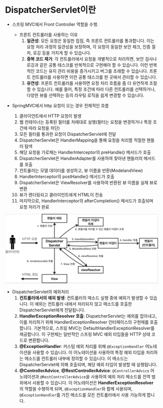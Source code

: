 # DispatcherServlet이란

- 스프링 MVC에서 Front Controller 역할을 수행.
	- 프론트 컨트롤러를 사용하는 이유
		1. **일관성**: 모든 요청은 동일한 접점, 즉 프론트 컨트롤러를 통과합니다. 이는 요청 처리 과정의 일관성을 보장하며, 각 요청이 동일한 보안 체크, 인증 절차, 로깅 등을 거치게 할 수 있습니다.
		2. **중복 코드 제거**: 각 컨트롤러에서 요청을 개별적으로 처리하면, 보안 검사나 로깅과 같은 공통 태스크를 반복적으로 구현해야 할 수 있습니다. 이런 반복적인 코드는 유지 관리 비용을 증가시키고 버그를 초래할 수 있습니다. 프론트 컨트롤러를 사용하면 이런 공통 태스크를 한 곳에서 관리할 수 있습니다.
		3. **유연성**: 프론트 컨트롤러를 사용하면 요청 처리 흐름을 좀 더 유연하게 조절할 수 있습니다. 예를 들어, 특정 조건에 따라 다른 컨트롤러를 선택하거나, 다양한 뷰를 선택하는 등의 라우팅 로직을 쉽게 변경할 수 있습니다.

- SpringMVC에서 http 요청이 오는 경우 전체적인 흐름
	1. 클라이언트에서 HTTP 요청이 발생
	2. 웹 컨테이너는 등록된 필터를 차례대로 실행(필터는 요청을 변경하거나 특정 조건에 따라 요청을 차단)
	3. 모든 필터를 통과한 요청이 DispatcherServlet에 전달
	4. DispatcherServlet은 HandlerMapping을 통해 요청을 처리할 적절한 핸들러 탐색
	5. 해당 요청을 가로채는 HandlerInterceptor의 preHandle() 메서드가 호출
	6. DispatcherServlet은 HandlerAdapter를 사용하여 찾아낸 핸들러의 메서드를 호출
	7. 컨트롤러는 모델 데이터를 생성하고, 뷰 이름을 반환(ModelandView)
	8. HandlerInterceptor의 postHandle() 메서드가 호출
	9. DispatcherServlet은 ViewResolver를 사용하여 반환된 뷰 이름을 실제 뷰로 변환
	10. 뷰가 렌더링되고 클라이언트에게 HTML이 전송
	11. 마지막으로, HandlerInterceptor의 afterCompletion() 메서드가 호출되며 요청 처리가 완료

![image](../img/DispatcherServlet흐름.png)

- DispatcherServlet의 예외처리
	1. **컨트롤러에서의 예외 발생**: 컨트롤러의 메소드 실행 중에 예외가 발생할 수 있습니다. 이 예외는 컨트롤러 내에서 처리되지 않고 메소드를 호출한 DispatcherServlet에게 전달됩니다.
	2. **HandlerExceptionResolver 호출**: DispatcherServlet는 예외를 잡아내고, 이를 처리하기 위해 HandlerExceptionResolver 인터페이스의 구현체를 호출합니다. 기본적으로, 스프링 MVC는 DefaultHandlerExceptionResolver를 제공합니다. 이 구현체는 일반적인 스프링 MVC 예외 타입들을 HTTP 상태 코드로 변환합니다.
	3. **@ExceptionHandler**: 커스텀 예외 처리를 위해 `@ExceptionHandler` 어노테이션을 사용할 수 있습니다. 이 어노테이션을 사용하여 특정 예외 타입을 처리하는 메소드를 컨트롤러 내부에 정의할 수 있습니다. 이 메소드는 DispatcherServlet에 의해 호출되며, 해당 예외 타입이 발생할 때 실행됩니다.
	4. **@ControllerAdvice**, **@RestControllerAdvice**: `@ControllerAdvice` 어노테이션과 `@RestControllerAdvice`을 사용하여 예외 처리 메소드를 전역 범위에서 사용할 수 있습니다. 이 어노테이션은 **HandlerExceptionResolver** 의 역할을 수행하게 되며, `@ExceptionHandler`와 함께 사용되며, `@ExceptionHandler`를 가진 메소드를 모든 컨트롤러에서 사용 가능하게 합니다.